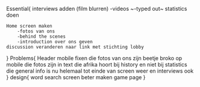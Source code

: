 Essential{
    interviews adden (film blurren)
        -videos
        ~-typed out~
    statistics doen

    Home screen maken
        -fotos van ons
        -behind the scenes
        -introduction over ons geven
    discussion veranderen naar link met stichting lobby
    
    
}
Problems{
    Header mobile fixen
    die fotos van ons zijn beetje broko op mobile
    die fotos zijn in text
    die afrika hoort bij history en niet bij statistics
    die general info is nu helemaal tot einde van screen weer en interviews ook
}
design{
    word search screen beter maken
    game page
}
    